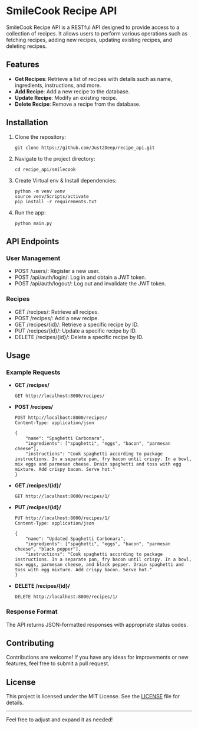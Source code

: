 # SmileCook Recipe API

SmileCook Recipe API is a RESTful API designed to provide access to a collection of recipes. It allows users to perform various operations such as fetching recipes, adding new recipes, updating existing recipes, and deleting recipes.

## Features

- **Get Recipes**: Retrieve a list of recipes with details such as name, ingredients, instructions, and more.
- **Add Recipe**: Add a new recipe to the database.
- **Update Recipe**: Modify an existing recipe.
- **Delete Recipe**: Remove a recipe from the database.

## Installation

1. Clone the repository:

   ```
   git clone https://github.com/Just2Deep/recipe_api.git
   ```

2. Navigate to the project directory:

   ```
   cd recipe_api/smilecook
   ```

3. Create Virtual env & Install dependencies:

   ```
   python -m venv venv
   source venv/Scripts/activate
   pip install -r requirements.txt
   ```

4. Run the app:

   ```
   python main.py
   ```

## API Endpoints

### User Management
 - POST /users/: Register a new user.
 - POST /api/auth/login/: Log in and obtain a JWT token.
 - POST /api/auth/logout/: Log out and invalidate the JWT token.
  
### Recipes
 - GET /recipes/: Retrieve all recipes.
 - POST /recipes/: Add a new recipe.
 - GET /recipes/{id}/: Retrieve a specific recipe by ID.
 - PUT /recipes/{id}/: Update a specific recipe by ID.
 - DELETE /recipes/{id}/: Delete a specific recipe by ID.

## Usage

### Example Requests

- **GET /recipes/**

  ```
  GET http://localhost:8000/recipes/
  ```

- **POST /recipes/**

  ```
  POST http://localhost:8000/recipes/
  Content-Type: application/json

  {
      "name": "Spaghetti Carbonara",
      "ingredients": ["spaghetti", "eggs", "bacon", "parmesan cheese"],
      "instructions": "Cook spaghetti according to package instructions. In a separate pan, fry bacon until crispy. In a bowl, mix eggs and parmesan cheese. Drain spaghetti and toss with egg mixture. Add crispy bacon. Serve hot."
  }
  ```

- **GET /recipes/{id}/**

  ```
  GET http://localhost:8000/recipes/1/
  ```

- **PUT /recipes/{id}/**

  ```
  PUT http://localhost:8000/recipes/1/
  Content-Type: application/json

  {
      "name": "Updated Spaghetti Carbonara",
      "ingredients": ["spaghetti", "eggs", "bacon", "parmesan cheese", "black pepper"],
      "instructions": "Cook spaghetti according to package instructions. In a separate pan, fry bacon until crispy. In a bowl, mix eggs, parmesan cheese, and black pepper. Drain spaghetti and toss with egg mixture. Add crispy bacon. Serve hot."
  }
  ```

- **DELETE /recipes/{id}/**

  ```
  DELETE http://localhost:8000/recipes/1/
  ```

### Response Format

The API returns JSON-formatted responses with appropriate status codes.

## Contributing

Contributions are welcome! If you have any ideas for improvements or new features, feel free to submit a pull request.

## License

This project is licensed under the MIT License. See the [LICENSE](LICENSE) file for details.

---

Feel free to adjust and expand it as needed!